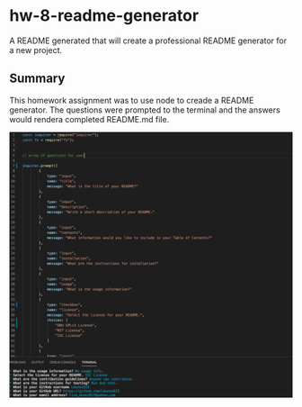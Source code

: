 # hw-8-readme-generator
A README generated that will create a professional README generator for a new project.

## Summary
This homework assignment was to use node to creade a README generator. The questions were prompted to the terminal and the answers would rendera completed README.md file.

![Portfolio home page screenshot](codeSample.png) 

